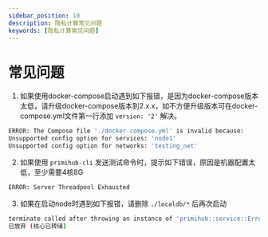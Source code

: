 ```yaml
---
sidebar_position: 10
description: 隐私计算常见问题
keywords: [隐私计算常见问题]
---
```


# 常见问题

1. 如果使用docker-compose启动遇到如下报错，是因为docker-compose版本太低，请升级docker-compose版本到2.x.x，如不方便升级版本可在docker-compose.yml文件第一行添加 `version: '2'` 解决。
```bash
ERROR: The Compose file './docker-compose.yml' is invalid because:
Unsupported config option for services: 'node1'
Unsupported config option for networks: 'testing_net'
```

2. 如果使用 `primihub-cli` 发送测试命令时，提示如下错误，原因是机器配置太低，至少需要4核8G
```bash
ERROR: Server Threadpool Exhausted
```

3. 如果在启动node时遇到如下报错，请删除 `./localdb/*` 后再次启动
```bash
terminate called after throwing an instance of 'primihub::service::Error'
已放弃 (核心已转储)
```